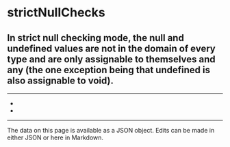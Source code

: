 <!-- Important! Do not modify comment blocks. They are necessary for the transformer to work properly -->

<!-- title -->
# strictNullChecks

<!-- shortDescription -->
In strict null checking mode, the null and undefined values are not in the domain of every type and are only assignable to themselves and any (the one exception being that undefined is also assignable to void).
---

<!-- extendedDescription -->

---

<!-- references -->
- []()
- []()
---

<!-- footer -->
The data on this page is available as a JSON object. Edits can be made in either JSON or here in Markdown.
